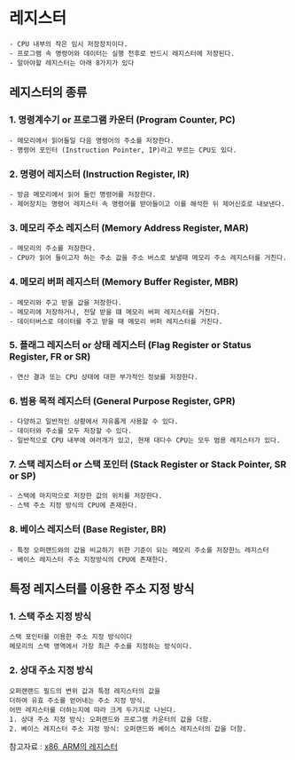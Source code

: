 # 레지스터

    - CPU 내부의 작은 임시 저장장치이다. 
    - 프로그램 속 명령어와 데이터는 실행 전후로 반드시 레지스터에 저장된다.
    - 알아야할 레지스터는 아래 8가지가 있다

## 레지스터의 종류

### 1. 명령계수기 or 프로그램 카운터 (Program Counter, PC)
    - 메모리에서 읽어들일 다음 명령어의 주소를 저장한다.
    - 명령어 포인터 (Instruction Pointer, IP)라고 부르는 CPU도 있다.
### 2. 명령어 레지스터 (Instruction Register, IR)
    - 방금 메모리에서 읽어 들인 명령어를 저장한다.
    - 제어장치는 명령어 레지스터 속 명령어를 받아들이고 이를 해석한 뒤 제어신호로 내보낸다.
### 3. 메모리 주소 레지스터 (Memory Address Register, MAR)
    - 메모리의 주소를 저장한다.
    - CPU가 읽어 들이고자 하는 주소 값을 주소 버스로 보낼때 메모리 주소 레지스터를 거친다.
### 4. 메모리 버퍼 레지스터 (Memory Buffer Register, MBR)
    - 메모리와 주고 받을 값을 저장한다.
    - 메모리에 저장하거나, 전달 받을 떄 메모리 버퍼 레지스터를 거친다.
    - 데이터버스로 데이터를 주고 받을 때 메모리 버퍼 레지스터를 거친다.
### 5. 플래그 레지스터 or 상태 레지스터 (Flag Register or Status Register, FR or SR)
    - 연산 결과 또는 CPU 상태에 대한 부가적인 정보를 저장한다.
### 6. 범용 목적 레지스터 (General Purpose Register, GPR)
    - 다양하고 일반적인 상황에서 자유롭게 사용할 수 있다.
    - 데이터와 주소를 모두 저장할 수 있다.
    - 일반적으로 CPU 내부에 여러개가 있고, 현재 대다수 CPU는 모두 범용 레지스터가 있다.
### 7. 스택 레지스터 or 스택 포인터 (Stack Register or Stack Pointer, SR or SP)
    - 스택에 마지막으로 저장한 값의 위치를 저장한다.
    - 스택 주소 지정 방식의 CPU에 존재한다.
### 8. 베이스 레지스터 (Base Register, BR)
    - 특정 오퍼랜드와의 값을 비교하기 위한 기준이 되는 메모리 주소를 저장한느 레지스터
    - 베이스 레지스터 주소 지정방식의 CPU에 존재한다.

## 특정 레지스터를 이용한 주소 지정 방식
### 1. 스택 주소 지정 방식
    스택 포인터를 이용한 주소 지정 방식이다
    메모리의 스택 영역에서 가장 최근 주소를 지정하는 방식이다.
### 2. 상대 주소 지정 방식
    오퍼랜랜드 필드의 변위 값과 특정 레지스터의 값을
    더하여 유효 주소를 얻어내는 주소 지정 방식.
    어떤 레지스터를 더하는지에 따라 크게 두가지로 나뉜다.
    1. 상대 주소 지정 방식: 오퍼랜드와 프로그램 카운터의 값을 더함.
    2. 베이스 레지스터 주소 지정 방식: 오퍼랜드와 베이스 레지스터의 값을 더함.

참고자료  : [x86, ARM의 레지스터](https://github.com/kangtegong/self-learning-cs/blob/main/registers/registers.md)

